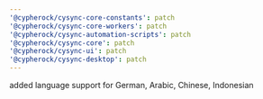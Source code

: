 ```yaml
---
'@cypherock/cysync-core-constants': patch
'@cypherock/cysync-core-workers': patch
'@cypherock/cysync-automation-scripts': patch
'@cypherock/cysync-core': patch
'@cypherock/cysync-ui': patch
'@cypherock/cysync-desktop': patch
---
```


added language support for German, Arabic, Chinese, Indonesian
